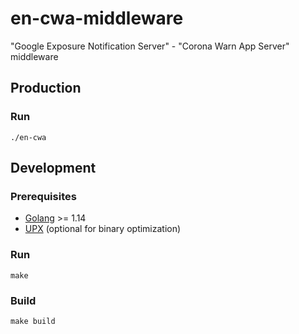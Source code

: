 # en-cwa-middleware
"Google Exposure Notification Server" - "Corona Warn App Server" middleware

## Production
### Run
```console
./en-cwa
```

## Development

### Prerequisites
- [Golang](https://golang.org/dl/) >= 1.14
- [UPX](https://upx.github.io/) (optional for binary optimization)

### Run
```console
make
```

### Build
```console
make build
```
